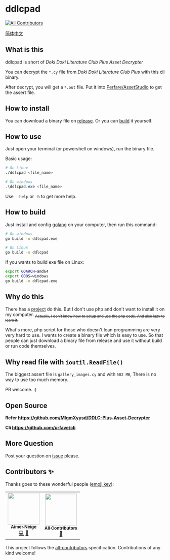 # ddlcpad
<!-- ALL-CONTRIBUTORS-BADGE:START - Do not remove or modify this section -->
[![All Contributors](https://img.shields.io/badge/all_contributors-2-orange.svg?style=flat-square)](#contributors-)
<!-- ALL-CONTRIBUTORS-BADGE:END -->

[简体中文](./README-CN.md)

## What is this

ddlcpad is short of *Doki Doki Literature Club Plus Asset Decrypter*

You can decrypt the `*.cy` file from *Doki Doki Literature Club Plus* with this cli binary.

After decrypt, you will get a `*.out` file. Put it into [Perfare/AssetStudio](https://github.com/Perfare/AssetStudio/) to get the assert file.

## How to install

You can download a binary file on [release](https://github.com/aimerneige/DDLC-Plus-Asset-Decrypter/releases). Or you can [build](https://github.com/aimerneige/DDLC-Plus-Asset-Decrypter#how-to-build) it yourself.

## How to use

Just open your terminal (or powershell on windows), run the binary file.

Basic usage:

```bash
# On Linux
./ddlcpad <file_name>
```

```powershell
# On windows
.\ddlcpad.exe <file_name>
```

Use `--help` or `-h` to get more help.

## How to build

Just install and config [golang](https://golang.org/doc/install) on your computer, then run this command:

```bash
# On windows
go build -o ddlcpad.exe
```

```bash
# On Linux
go build -o ddlcpad
```

If you wants to build exe file on Linux:

```bash
export GOARCH=amd64
export GOOS=windows
go build -o ddlcpad.exe
```

## Why do this

There has a [project](https://github.com/MlgmXyysd/DDLC-Plus-Asset-Decrypter) do this. But I don't use php and don't want to install it on my computer. <sub>~~Actually, I don't know how to setup and use the php code. And also lazy to learn it.~~</sub>

What's more, php script for those who doesn't lean programming are very very hard to use. I wants to create a binary file which is easy to use. So that people can just download a binary file from release and use it without build or run code themselves.

## Why read file with `ioutil.ReadFile()`

The biggest assert file is `gallery_images.cy` and with `582 MB`, There is no way to use too much memory.

PR welcome. :)

## Open Source

**Refer <https://github.com/MlgmXyysd/DDLC-Plus-Asset-Decrypter>**

**Cli <https://github.com/urfave/cli>**

## More Question

Post your question on [issue](https://github.com/aimerneige/DDLC-Plus-Asset-Decrypter/issues) please.

## Contributors ✨

Thanks goes to these wonderful people ([emoji key](https://allcontributors.org/docs/en/emoji-key)):

<!-- ALL-CONTRIBUTORS-LIST:START - Do not remove or modify this section -->
<!-- prettier-ignore-start -->
<!-- markdownlint-disable -->
<table>
  <tr>
    <td align="center"><a href="https://aimerneige.com"><img src="https://avatars.githubusercontent.com/u/51701792?v=4?s=100" width="100px;" alt=""/><br /><sub><b>Aimer Neige</b></sub></a><br /><a href="https://github.com/aimerneige/DDLC-Plus-Asset-Decrypter/commits?author=aimerneige" title="Code">💻</a> <a href="https://github.com/aimerneige/DDLC-Plus-Asset-Decrypter/commits?author=aimerneige" title="Documentation">📖</a></td>
    <td align="center"><a href="https://allcontributors.org"><img src="https://avatars.githubusercontent.com/u/46410174?v=4?s=100" width="100px;" alt=""/><br /><sub><b>All Contributors</b></sub></a><br /><a href="https://github.com/aimerneige/DDLC-Plus-Asset-Decrypter/commits?author=all-contributors" title="Documentation">📖</a></td>
  </tr>
</table>

<!-- markdownlint-restore -->
<!-- prettier-ignore-end -->

<!-- ALL-CONTRIBUTORS-LIST:END -->

This project follows the [all-contributors](https://github.com/all-contributors/all-contributors) specification. Contributions of any kind welcome!